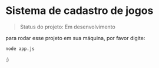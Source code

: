 <h1>Sistema de cadastro de jogos</h1>

> Status do projeto: Em desenvolvimento

para rodar esse projeto em sua máquina, por favor digite:

```
node app.js
```


:)